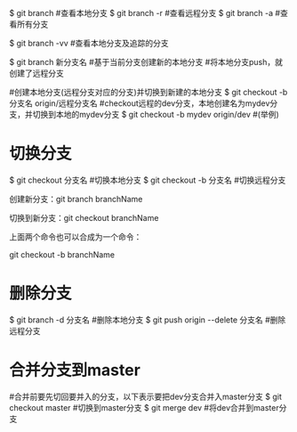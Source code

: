 $ git branch #查看本地分支
$ git branch -r #查看远程分支
$ git branch -a #查看所有分支

$ git branch -vv #查看本地分支及追踪的分支


$ git branch 新分支名 #基于当前分支创建新的本地分支
#将本地分支push，就创建了远程分支


#创建本地分支(远程分支对应的分支)并切换到新建的本地分支
$ git checkout -b 分支名 origin/远程分支名 
#checkout远程的dev分支，本地创建名为mydev分支，并切换到本地的mydev分支
$ git checkout -b mydev origin/dev #(举例)

# 切换分支
$ git checkout 分支名 #切换本地分支
$ git checkout -b 分支名 #切换远程分支


创建新分支：git branch branchName

切换到新分支：git checkout branchName

上面两个命令也可以合成为一个命令：

git checkout -b branchName

# 删除分支
$ git branch -d 分支名 #删除本地分支
$ git push origin --delete 分支名 #删除远程分支


# 合并分支到master

#合并前要先切回要并入的分支，以下表示要把dev分支合并入master分支
$ git checkout master #切换到master分支
$ git merge dev #将dev合并到master分支

